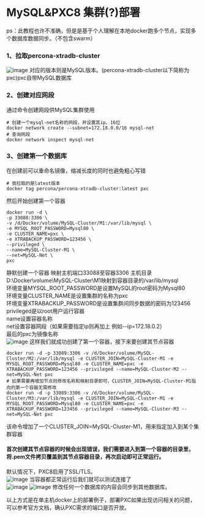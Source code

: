 # MySQL&PXC8 集群(?)部署
ps：此教程也许不准确，但是是基于个人理解在本地docker跑多个节点，实现多个数据库数据同步。（不包含swarm）

### 1、拉取percona-xtradb-cluster
![image](https://github.com/OtakuBanana/docker/assets/14883112/67af6dfe-8280-4f2c-a379-646de13bd8d7)
对应的版本则是MySQL版本。(percona-xtradb-cluster以下简称为pxc)pxc自带MySQL数据库
### 2、创建对应网段
通过命令创建网段供MySQL集群使用
```
# 创建一个mysql-net名称的网段，并设置其ip、16位
docker network create --subnet=172.18.0.0/16 mysql-net
# 查询网段
docker network inspect mysql-net
```
### 3、创建第一个数据库
在创建前可以重命名镜像，缩减长度的同时也避免粗心写错
```
# 我拉取的是latest版本
docker tag percona/percona-xtradb-cluster:latest pxc
```
然后开始创建第一个容器
```
docker run -d \
-p 33088:3306 \
-v /d/Docker/volume/MySQL-Cluster/M1:/var/lib/mysql \
-e MYSQL_ROOT_PASSWORD=Mysql80 \
-e CLUSTER_NAME=pxc \
-e XTRABACKUP_PASSWORD=123456 \
--privileged \
--name=MySQL-Cluster-M1 \
--net=MySQL-Net \
pxc
```
静默创建一个容器
映射主机端口33088至容器3306
主机目录D:\Docker\volume\MySQL-Cluster\M1映射到容器目录的/var/lib/mysql  
环境变量MYSQL_ROOT_PASSWORD是设置MySQL的root密码为Mysql80  
环境变量CLUSTER_NAME是设置集群的名称为pxc  
环境变量XTRABACKUP_PASSWORD是设置集群间同步数据的密码为123456  
privileged是以root用户运行容器  
name设置容器名称  
net设置容器网段（如果需要指定ip则再加上 例如--ip=172.18.0.2）  
最后的pxc为镜像名称  
![image](https://github.com/OtakuBanana/docker/assets/14883112/f2de9808-55d8-498e-a42f-5a015adcf0b1)
这样我们就成功创建了第一个容器，接下来要创建其节点容器  
```
docker run -d -p 33089:3306 -v /d/Docker/volume/MySQL-Cluster/M2:/var/lib/mysql -e CLUSTER_JOIN=MySQL-Cluster-M1 -e MYSQL_ROOT_PASSWORD=Mysql80 -e CLUSTER_NAME=pxc -e XTRABACKUP_PASSWORD=123456 --privileged --name=MySQL-Cluster-M2 --net=MySQL-Net pxc
# 如果需要再增加节点则修改名称和映射目录即可，CLUSTER_JOIN=MySQL-Cluster-M1指向的第一个容器无需修改
docker run -d -p 33089:3306 -v /d/Docker/volume/MySQL-Cluster/M3:/var/lib/mysql -e CLUSTER_JOIN=MySQL-Cluster-M1 -e MYSQL_ROOT_PASSWORD=Mysql80 -e CLUSTER_NAME=pxc -e XTRABACKUP_PASSWORD=123456 --privileged --name=MySQL-Cluster-M3 --net=MySQL-Net pxc
```
该命令增加了一个CLUSTER_JOIN=MySQL-Cluster-M1，用来指定加入到某个集群容器
#### 首次创建其节点容器的时候会出现错误，我们需要进入到第一个容器的目录里，将.pem文件拷贝覆盖到其节点容器目录，再次启动即可正常运行。
默认情况下，PXC8启用了SSL/TLS。  
![image](https://github.com/OtakuBanana/docker/assets/14883112/6464f2da-eb73-46ad-a307-6a9df136bfbb)
当容器都正常运行后我们就可以测试连接了  
![image](https://github.com/OtakuBanana/docker/assets/14883112/46658110-5806-4b0a-8c9d-55f3c51a3a80)
![image](https://github.com/OtakuBanana/docker/assets/14883112/37c95d92-fcef-4b92-8eec-97ae78cdd128)
修改任何一个数据库的内容会同步到其他数据库。  

以上方式是在单主机docker上的部署例子，部署PXC如果出现访问相关的问题，可以参考官方文档，确认PXC需求的端口是否开放。

